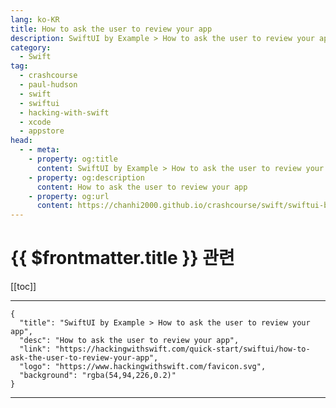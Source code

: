 ```yaml
---
lang: ko-KR
title: How to ask the user to review your app
description: SwiftUI by Example > How to ask the user to review your app
category:
  - Swift
tag: 
  - crashcourse
  - paul-hudson
  - swift
  - swiftui
  - hacking-with-swift
  - xcode
  - appstore
head:
  - - meta:
    - property: og:title
      content: SwiftUI by Example > How to ask the user to review your app
    - property: og:description
      content: How to ask the user to review your app
    - property: og:url
      content: https://chanhi2000.github.io/crashcourse/swift/swiftui-by-example/15-presenting-views/how-to-ask-the-user-to-review-your-app.html
---
```


# {{ $frontmatter.title }} 관련

[[toc]]

---

```component VPCard
{
  "title": "SwiftUI by Example > How to ask the user to review your app",
  "desc": "How to ask the user to review your app",
  "link": "https://hackingwithswift.com/quick-start/swiftui/how-to-ask-the-user-to-review-your-app",
  "logo": "https://www.hackingwithswift.com/favicon.svg",
  "background": "rgba(54,94,226,0.2)"
}
```

---

<TagLinks />